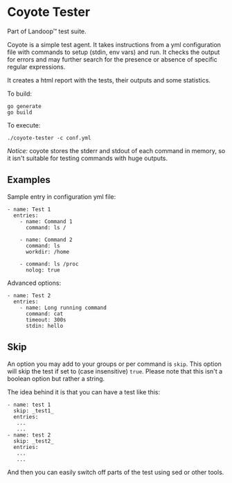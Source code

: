 # Coyote Tester #

Part of Landoop™ test suite.


Coyote is a simple test agent. It takes instructions from a yml configuration
file with commands to setup (stdin, env vars) and run. It checks the output
for errors and may further search for the presence or absence of specific
regular expressions.

It creates a html report with the tests, their outputs and some statistics.

To build:

    go generate
    go build

To execute:

    ./coyote-tester -c conf.yml

_Notice:_ coyote stores the stderr and stdout of each command in memory, so it
isn't suitable for testing commands with huge outputs.

## Examples

Sample entry in configuration yml file:

```
- name: Test 1
  entries:
    - name: Command 1
      command: ls /

    - name: Command 2
      command: ls
      workdir: /home

    - command: ls /proc
      nolog: true
```

Advanced options:

```
- name: Test 2
  entries:
    - name: Long running command
      command: cat
      timeout: 300s
      stdin: hello

```

## Skip

An option you may add to your groups or per command is `skip`. This option will
skip the test if set to (case insensitive) `true`. Please note that this isn't
a boolean option but rather a string.

The idea behind it is that you can have a test like this:

```
- name: test 1
  skip: _test1_
  entries:
   ...
   ...
- name: test 2
  skip: _test2_
  entries:
   ...
   ...
```

And then you can easily switch off parts of the test using sed or other tools.
